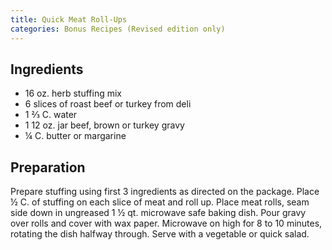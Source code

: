 ```yaml
---
title: Quick Meat Roll-Ups
categories: Bonus Recipes (Revised edition only)
---
```


## Ingredients

- 16 oz. herb stuffing mix
- 6 slices of roast beef or turkey from deli
- 1 ⅔ C. water
- 1 12 oz. jar beef, brown or turkey gravy
- ¼ C. butter or margarine

## Preparation

Prepare stuffing using first 3 ingredients as directed on the package.  Place ½ C. of stuffing on each slice of meat and roll up.  Place meat rolls, seam side down in ungreased 1 ½ qt. microwave safe baking dish.  Pour gravy over rolls and cover with wax paper.  Microwave on high for 8 to 10 minutes, rotating the dish halfway through.  Serve with a vegetable or quick salad.


